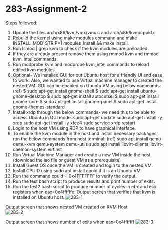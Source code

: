 # 283-Assignment-2
Steps followed:
1.	Update the files arch/x86/kvm/vmx/vmx.c and arch/x86/kvm/cpuid.c
2.	Rebuild the kernel using make modules command and make INSTALL_MOD_STRIP=1 modules_install && make install.
3.	Run lsmod | grep kvm to check if the kvm modules are preloaded.
4.	If they are already present remove them using rmmod kvm and rmmod kvm_intel commands.
5.	Run modprobe kvm and modprobe kvm_intel commands to reload edited kvm modules.
6.	Optional- We installed GUI for out Ubuntu host for a friendly UI and ease fo work. Also, we wanted to use Virtual machine manager to created the nested VM. GUI can be enabled on Ubuntu VM using below commands:(ref)
$ sudo apt-get install gnome-shell
$ sudo apt-get install ubuntu-gnome-desktop
$ sudo apt-get install autocutsel
$ sudo apt-get install gnome-core
$ sudo apt-get install gnome-panel
$ sudo apt-get install gnome-themes-standard
7.	Install xrdp through the below commands- we need this to be able to access Ubuntu in GUI mode.
sudo apt-get update
sudo apt-get install -y xrdp
sudo apt-get install -y xfce4
sudo service xrdp restart
8.	Login to the host VM using RDP to have graphical interface.
9.	To enable the kvm module in the host and install necessary packages, run the below commands from host terminal: (ref)
sudo apt install qemu qemu-kvm qemu-system qemu-utils
sudo apt install libvirt-clients libvirt-daemon-system virtinst
10.	Run Virtual Machine Manager and create a new VM inside the host. (download the iso file or guest VM as a prerequisite)
11.	Install Guest OS once the VM is created and login to the nested VM.
12.	Install CPUID using sudo apt install cpuid if it is an Ubuntu VM
13.	Run the command cpuid -l 0x4FFFFFFF to verify the output.
14.	Run the test bash script to produce results and print number of exits.
15.	Run the test2 bash script to produce number of cycles in ebx and ecx registers when eax=0x4ffffffe.
Output screen that verifies that kvm is installed on Ubuntu host. ![283-1](https://user-images.githubusercontent.com/37550226/205851921-abfc6ef7-16ed-43d9-b4be-0b85d774c330.jpg)

Output screen that shows nested VM created on KVM Host                            
![283-2](https://user-images.githubusercontent.com/37550226/205851923-442d253a-726b-48a4-8d3b-1472656ce467.png)


 
 
 
Output screen that shows number of exits when eax=0x4fffffff ![283-3](https://user-images.githubusercontent.com/37550226/205851951-427425b0-7670-41ca-8ae3-f4601490019f.png)
 

 








